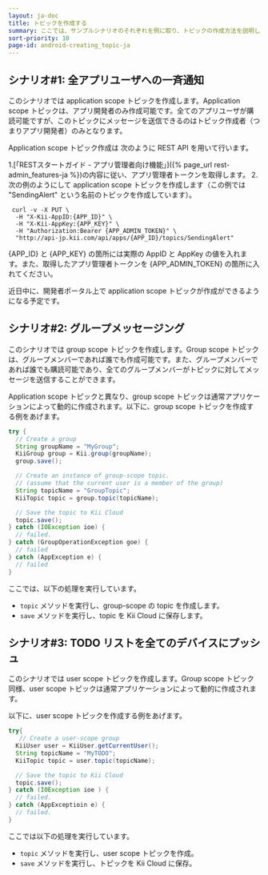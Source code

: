 ```yaml
---
layout: ja-doc
title: トピックを作成する
summary: ここでは、サンプルシナリオのそれぞれを例に取り、トピックの作成方法を説明していきます。
sort-priority: 10
page-id: android-creating_topic-ja
---
```

## シナリオ#1: 全アプリユーザへの一斉通知

このシナリオでは application scope トピックを作成します。Application scope トピックは、アプリ開発者のみ作成可能です。全てのアプリユーザが購読可能ですが、このトピックにメッセージを送信できるのはトピック作成者（つまりアプリ開発者）のみとなります。

Application scope トピック作成は 次のように REST API を用いて行います。

1.[「RESTスタートガイド - アプリ管理者向け機能」]({% page_url rest-admin_features-ja %})の内容に従い、アプリ管理者トークンを取得します。
2. 次の例のようにして application scope トピックを作成します（この例では "SendingAlert" という名前のトピックを作成しています）。

```
 curl -v -X PUT \
  -H "X-Kii-AppID:{APP_ID}" \
  -H "X-Kii-AppKey:{APP_KEY}" \
  -H "Authorization:Bearer {APP_ADMIN_TOKEN}" \
  "http://api-jp.kii.com/api/apps/{APP_ID}/topics/SendingAlert"
```

{APP\_ID} と {APP\_KEY} の箇所には実際の AppID と AppKey の値を入れます。また、取得したアプリ管理者トークンを {APP\_ADMIN\_TOKEN} の箇所に入れてください。

<p class="note">近日中に、開発者ポータル上で application scope トピックが作成ができるようになる予定です。</p>


## シナリオ#2: グループメッセージング

このシナリオでは group scope トピックを作成します。Group scope トピックは、グループメンバーであれば誰でも作成可能です。また、グループメンバーであれば誰でも購読可能であり、全てのグループメンバーがトピックに対してメッセージを送信することができます。

Application scope トピックと異なり、group scope トピックは通常アプリケーションによって動的に作成されます。以下に、group scope トピックを作成する例をあげます。

```java
try {
  // Create a group
  String groupName = "MyGroup";
  KiiGroup group = Kii.group(groupName);
  group.save();

  // Create an instance of group-scope topic.
  // (assume that the current user is a member of the group)
  String topicName = "GroupTopic";
  KiiTopic topic = group.topic(topicName);

  // Save the topic to Kii Cloud
  topic.save();
} catch (IOException ioe) {
  // failed.
} catch (GroupOperationException goe) {
  // failed
} catch (AppException e) {
  // failed
}
```

ここでは、以下の処理を実行しています。

 * `topic` メソッドを実行し、group-scope の topic を作成します。
 * `save` メソッドを実行し、topic を Kii Cloud に保存します。


## シナリオ#3: TODO リストを全てのデバイスにプッシュ

このシナリオでは user scope トピックを作成します。Group scope トピック同様、user scope トピックは通常アプリケーションによって動的に作成されます。

以下に、user scope トピックを作成する例をあげます。

```java
try{
   // Create a user-scope group
  KiiUser user = KiiUser.getCurrentUser();
  String topicName = "MyTODO";
  KiiTopic topic = user.topic(topicName);

  // Save the topic to Kii Cloud
  topic.save();
} catch (IOException ioe ) {
  // failed.
} catch (AppExceptioin e) {
  // failed.
}
```

ここでは以下の処理を実行しています。

 * `topic` メソッドを実行し、user scope トピックを作成。
 * `save` メソッドを実行し、トピックを Kii Cloud に保存。


